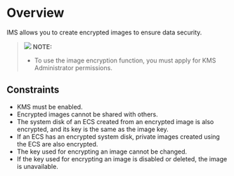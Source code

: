 # Overview<a name="EN-US_TOPIC_0046588154"></a>

IMS allows you to create encrypted images to ensure data security.

>![](/images/icon-note.gif) **NOTE:**   
>-   To use the  image encryption  function, you must apply for KMS Administrator permissions.   

## Constraints<a name="section168724402494"></a>

-   KMS must be enabled.
-   Encrypted images  cannot be shared with others.
-   The system disk of an ECS created from an encrypted image is also encrypted, and its key is the same as the image key.
-   If an ECS has an encrypted system disk, private images created using the ECS are also encrypted.
-   The key used for encrypting an image cannot be changed.
-   If the key used for encrypting an image is disabled or deleted, the image is unavailable.

